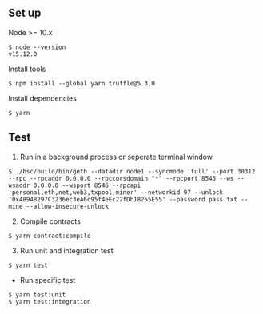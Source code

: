 ## Set up
Node >= 10.x
```
$ node --version
v15.12.0
```
Install tools
```
$ npm install --global yarn truffle@5.3.0
```
Install dependencies
```
$ yarn
```

## Test
1. Run in a background process or seperate terminal window
```
$ ./bsc/build/bin/geth --datadir node1 --syncmode 'full' --port 30312 --rpc --rpcaddr 0.0.0.0 --rpccorsdomain "*" --rpcport 8545 --ws --wsaddr 0.0.0.0 --wsport 8546 --rpcapi 'personal,eth,net,web3,txpool,miner' --networkid 97 --unlock '0x48948297C3236ec3eA6c95f4eEc22fDb18255E55' --password pass.txt --mine --allow-insecure-unlock
```
2. Compile contracts
```
$ yarn contract:compile
```
3. Run unit and integration test
```
$ yarn test
```
-  Run specific test
```
$ yarn test:unit
$ yarn test:integration
```